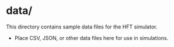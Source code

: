 # data/

This directory contains sample data files for the HFT simulator.

- Place CSV, JSON, or other data files here for use in simulations. 
